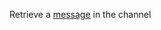 Retrieve a [message](https://discord.com/developers/docs/resources/channel#message-object) in the channel